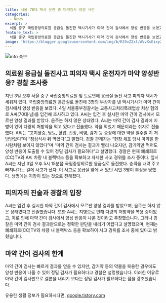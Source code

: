 ```yaml
---
title: 서울 70대 택시 운전 중 마약검사 양성 사건
categories:
  - News
excerpt: >
  서울 중구 국립중앙의료원 응급실 돌진한 택시기사가 마약 간이 검사에서 양성 반응을 보였고, 경찰이 치상 혐의로 수사 중이다. 피의자는 약물 복용으로 설명하며 현장에서 마약 또는 술을 본 것으로 보이지 않았다. 현재 사고 경위를 조사 중이며, 정밀 검사가 필요하다는 경찰 설명도 이어졌다. 생명에는 지장이 없는 것으로 알려졌다. (150자)
feature_text: >
  서울 중구 국립중앙의료원 응급실 돌진한 택시기사가 마약 간이 검사에서 양성 반응을 보였고, 경찰이 치상 혐의로 수사 중이다. 피의자는 약물 복용으로 설명하며 현장에서 마약 또는 술을 본 것으로 보이지 않았다. 현재 사고 경위를 조사 중이며, 정밀 검사가 필요하다는 경찰 설명도 이어졌다. 생명에는 지장이 없는 것으로 알려졌다. (150자)
image: 'https://blogger.googleusercontent.com/img/b/R29vZ2xl/AVvXsEixyZcFfHzMRdzZMjFBmAUKJYCLCGyLL1o632UiGVXcaFdKo_bkvkuCioo0uUKlGfBVcT3P84aROyZIXSBEx3Aw5nCQ3pTgDom1WDC4m8eifvWiAmWEEVb4x6G_l8C0QH225ldMjyaFvpxGEBGNO37VmDTDMHGhJPq73UglMfDca1-0aw/s1600/blogspot.png'
---
```


<p><img src="https://blogger.googleusercontent.com/img/b/R29vZ2xl/AVvXsEixyZcFfHzMRdzZMjFBmAUKJYCLCGyLL1o632UiGVXcaFdKo_bkvkuCioo0uUKlGfBVcT3P84aROyZIXSBEx3Aw5nCQ3pTgDom1WDC4m8eifvWiAmWEEVb4x6G_l8C0QH225ldMjyaFvpxGEBGNO37VmDTDMHGhJPq73UglMfDca1-0aw/s1600/blogspot.png" alt="info 속보" /></p>

<h2 data-ke-size="size26">의료원 응급실 돌진사고 피의자 택시 운전자가 마약 양성반응? 경찰 조사중</h2>

<p data-ke-size="size16">지난 3일 오후 서울 중구 국립중앙의료원 앞 도로변에 응급실 돌진 사고 피의자 택시가 세워져 있다. 국립중앙의료원 응급실로 돌진해 3명의 부상자를 낸 택시기사가 마약 간이 검사에서 양성 반응을 보였다. 4일 서울중부경찰서는 교통사고처리특례법상 치상 혐의로 A씨(70대·남)를 입건해 조사하고 있다. A씨는 입건 후 실시한 마약 간이 검사에서 모르핀 양성 결과를 받았다. 음주는 하지 않은 상태였다. A씨는 마약 간이 검사 결과에 지병이 있어 다량의 처방약을 먹고 있다고 진술했다. 약을 먹었기 때문이라는 취지로 진술했다. A씨는 “고지혈증, 당뇨, 혈압, 간장, 비염, 감기 등 증상에 대한 약을 일주일 치 처방받았다”며 “점심식사 뒤 먹었다”고 말했다. 경찰 관계자는 “현장 체포 당시 마약을 한 사람처럼 보이지 않았다”며 “마약 간이 검사는 결과가 빨리 나오지만, 감기약만 먹어도 양성 반응이 도출될 수 있어 정밀 검사가 필요하다”고 설명했다. 경찰은 현재 폐쇄회로(CC)TV와 A씨 차량 내 블랙박스 등을 확보하고 자세한 사고 경위를 조사 중이다. 앞서 A씨는 지난 3일 오후 5시 15분쯤 국립중앙의료원 응급실로 돌진했다. 승객을 내려 주고 빠져나가는 길에 사고가 났다. 이 사고로 응급실 앞에 서 있던 시민 3명이 부상을 당했다. 생명에는 지장이 없는 것으로 전해졌다.</p>

<h2 data-ke-size="size26">피의자의 진술과 경찰의 입장</h2>

<p data-ke-size="size16">A씨는 입건 후 실시한 마약 간이 검사에서 모르핀 양성 결과를 받았으며, 음주는 하지 않은 상태였다고 진술했습니다. 또한 A씨는 지병으로 인해 다량의 처방약을 복용 중이었고, 이로 인해 마약 간이 검사에서 양성 반응이 나온 것이라고 주장했습니다. 그러나 경찰은 마약 간이 검사 결과만으로는 정확한 판단을 내리기 어렵다고 설명했으며, 현재는 폐쇄회로(CC)TV와 차량 내 블랙박스 등을 확보하여 사고 경위를 조사 중에 있다고 밝혔습니다.</p>

<h2 data-ke-size="size26">마약 간이 검사의 한계</h2>

<p data-ke-size="size16">마약 간이 검사는 빠르게 결과를 얻을 수 있지만, 감기약 등의 약물을 복용한 경우에도 양성 반응이 나올 수 있어 정밀 검사가 필요하다고 경찰은 설명했습니다. 이러한 이유로 마약 간이 검사만으로 결론을 내리기 보다는 정밀 검사가 필요하다는 점을 강조했습니다.</p>
유용한 생활 정보가 필요하시다면, <a href="https://qoogle.tistory.com" rel="dofollow">qoogle.tistory.com</a>


